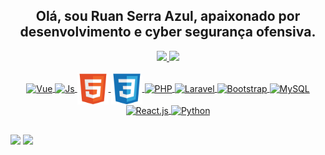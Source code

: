 <h2 align="center">
Olá, sou Ruan Serra Azul, apaixonado por desenvolvimento e cyber segurança ofensiva.
</h2>

<div align="center">
  <a href="https://github.com/RuanSerraAzul">
  <img height="180em" src="https://github-readme-stats.vercel.app/api?username=RuanSerraAzul&show_icons=true&theme=tokyonight&include_all_commits=true&count_private=true"/>
  <img height="180em" src="https://github-readme-stats.vercel.app/api/top-langs/?username=RuanSerraAzul&layout=compact&langs_count=6&theme=tokyonight"/>
</div>
<div align="center"><br>
  <img align="center" alt="Vue" height="50" width="50" src="https://cdn.jsdelivr.net/gh/devicons/devicon/icons/vuejs/vuejs-original.svg">
  <img align="center" alt="Js" height="50" width="50" src="https://cdn.jsdelivr.net/gh/devicons/devicon/icons/javascript/javascript-plain.svg">
  <img align="center" alt="HTML" height="50" width="50" src="https://raw.githubusercontent.com/devicons/devicon/master/icons/html5/html5-original.svg">
  <img align="center" alt="CSS" height="50" width="50" src="https://raw.githubusercontent.com/devicons/devicon/master/icons/css3/css3-original.svg">
  <img align="center" alt="PHP" height="70" width="70" src="https://cdn.jsdelivr.net/gh/devicons/devicon/icons/php/php-plain.svg">
  <img align="center" alt="Laravel" height="50" width="50" src="https://cdn.jsdelivr.net/gh/devicons/devicon/icons/laravel/laravel-plain.svg">
  <img  align="center" alt="Bootstrap" height="50" width="50" src="https://cdn.jsdelivr.net/gh/devicons/devicon/icons/bootstrap/bootstrap-original.svg" />
  <img  align="center" alt="MySQL" height="50" width="50" src="https://cdn.jsdelivr.net/gh/devicons/devicon/icons/mysql/mysql-original.svg" />
  <img  align="center" alt="React.js" height="50" width="50" src="https://cdn.jsdelivr.net/gh/devicons/devicon/icons/react/react-original.svg" />
  <img  align="center" alt="Python" height="50" width="50" src="https://cdn.jsdelivr.net/gh/devicons/devicon/icons/python/python-original.svg" />
          
</div>
  
  ##
 
<div> 
    <a align="center" href="https://www.linkedin.com/in/ruan-serra-azul-10bb7b209/" target="_blank"><img src="https://img.shields.io/badge/-LinkedIn-%230077B5?style=for-the-badge&logo=linkedin&logoColor=white" target="_blank"></a> 
    <a href = "mailto:ruan.4321.pablo@gmail.com"><img src="https://img.shields.io/badge/-Gmail-%23333?style=for-the-badge&logo=gmail&logoColor=red" target="_blank"></a>
</div>
